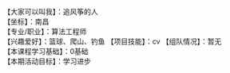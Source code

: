 【大家可以叫我】：追风筝的人  
【坐标】：南昌  
【专业/职业】：算法工程师  
【兴趣爱好】：篮球、爬山、钓鱼 
【项目技能】：cv
【组队情况】：暂无  
【本课程学习基础】：0基础  
【本期活动目标】：学习进步  